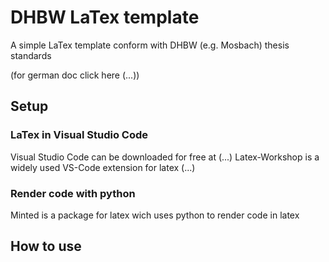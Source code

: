 # DHBW LaTex template
A simple LaTex template conform with DHBW (e.g. Mosbach) thesis standards

(for german doc click here (...))

## Setup
### LaTex in Visual Studio Code

Visual Studio Code can be downloaded for free at (...)
Latex-Workshop is a widely used VS-Code extension for latex (...)

### Render code with python

Minted is a package for latex wich uses python to render code in latex

##  How to use


